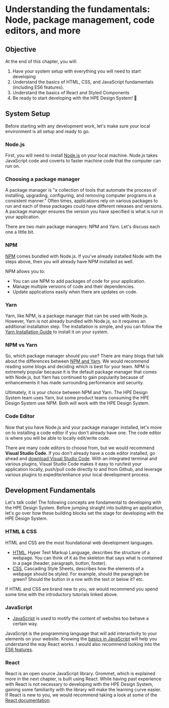 # Understanding the fundamentals: Node, package management, code editors, and more


## Objective
At the end of this chapter, you will:

1. Have your system setup with everything you will need to start developing
2. Understand the basics of HTML, CSS, and JavaScript fundamentals (including ES6 features).
3. Understand the basics of React and Styled Components
4. Be ready to start developing with the HPE Design System! 🎉


## System Setup

Before starting with any development work, let's make sure your local environment is all setup and ready to go. 

### Node.js 

First, you will need to install [Node.js](https://nodejs.org/en/download/) on your local machine. Node.js takes JavaScript code and coverts to faster machine code that the computer can run on. 

### Choosing a package manager

A package manager is "a collection of tools that automate the process of installing, upgrading, configuring, and removing computer programs in a consistent manner." Often times, applications rely on various packages to run and each of these packages could have different releases and versions. A package manager ensures the version you have specified is what is run in your application.

There are two main package managers: NPM and Yarn. Let's discuss each one a little bit.

### NPM

[NPM](https://docs.npmjs.com/about-npm) comes bundled with Node.js. If you've already installed Node with the steps above, then you will already have NPM installed as well.

NPM allows you to:
- You can use NPM to add packages of code for your application. 
- Manage multiple versions of code and their dependencies.
- Update applications easily when there are updates on code. 

### Yarn

Yarn, like NPM, is a package manager that can be used with Node.js. However, Yarn is not already bundled with Node.js, so it requires an additional installation step. The installation is simple, and you can follow the [Yarn Installation Guide](https://yarnpkg.com/getting-started/install) to install it on your system.

### NPM vs Yarn

So, which package manager should you use? There are many blogs that talk about the differences between [NPM and Yarn](https://www.whitesourcesoftware.com/free-developer-tools/blog/npm-vs-yarn-which-should-you-choose/). We would recommend reading some blogs and deciding which is best for your team. NPM is extremely popular because it is the default package manager that comes with Node.js, but Yarn has continued to gain popularity because of enhancements it has made surrounding performance and security.

Ultimately, it is your choice between NPM and Yarn. The HPE Design System team uses Yarn, but some product teams consuming the HPE Design System use NPM. Both will work with the HPE Design System.

### Code Editor

Now that you have Node.js and your package manager installed, let's move on to installing a code editor if you don't already have one. The code editor is where you will be able to locally edit/write code.


There are many code editors to choose from, but we would recommend __Visual Studio Code__. If you don't already have a code editor installed, go ahead and [download Visual Studio Code](https://code.visualstudio.com/). With an integrated terminal and various plugins, Visual Studio Code makes it easy to run/test your application locally, push/pull code directly to and from Github, and leverage various plugins to expedite/enhance your local development process.

## Development Fundamentals

Let's talk code! The following concepts are fundamental to developing with the HPE Design System. Before jumping straight into building an application, let's go over how these building blocks set the stage for developing with the HPE Design System.

### HTML & CSS

HTML and CSS are the most foundational web development languages.
* [HTML](https://www.w3schools.com/html/html_intro.asp#:~:text=HTML%20stands%20for%20Hyper%20Text,how%20to%20display%20the%20content), Hyper Text Markup Language, describes the structure of a webpage. You can think of it as the skeleton that says what is contained in a page (header, paragraph, button, footer).
* [CSS](https://www.w3schools.com/css/), Cascading Style Sheets, describes how the elements of a webpage should be styled. For example, should the paragraph be green? Should the button in a row with the text or below it? etc.

If HTML and CSS are brand new to you, we would recommend you spend some time with the introductory tutorials linked above.


### JavaScript 

* [JavaScript](https://www.w3schools.com/js/default.asp) is used to motify the content of websites too behave a certain way. 

JavaScript is the programming language that will add interactivity to your elements on your website. Knowing the [basics in JavaScript](https://www.freecodecamp.org/news/getting-started-with-react-a-modern-project-based-guide-for-beginners-including-hooks-2/#basicjavascript) will help you understand the way React works. I would also recommend looking into the [ES6 features](https://www.w3schools.com/js/js_es6.asp). 

### React

React is an open source JavaScript library. Grommet, which is explained more in the next chapter, is built using React. While having past experience with React is not necessary to developing with the HPE Design System, gaining some familiarity with the library will make the learning curve easier. If React is new to you, we would recommend taking a look at some of the [React documentation](https://reactjs.org/docs/getting-started.html).
